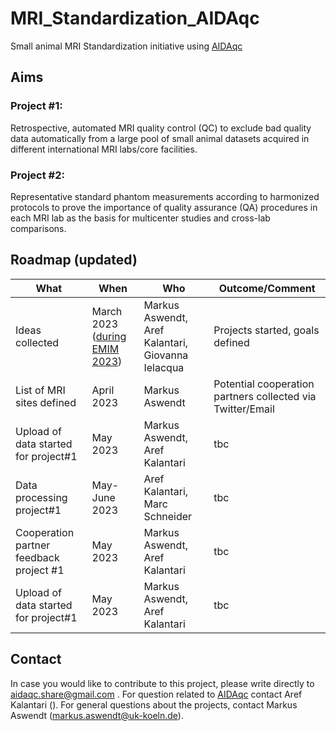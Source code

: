 # MRI_Standardization_AIDAqc
Small animal MRI Standardization initiative using [AIDAqc](https://github.com/Aswendt-Lab/AIDAqc)

## Aims
### Project #1: 
Retrospective, automated MRI quality control (QC) to exclude bad quality data automatically from a large pool of small animal datasets acquired in different international MRI labs/core facilities. 

### Project #2: 
Representative standard phantom measurements according to harmonized protocols to prove the importance of quality assurance (QA) procedures in each MRI lab as the basis for multicenter studies and cross-lab comparisons. 

## Roadmap (updated)

| What | When  | Who  | Outcome/Comment  |
|---|---|---|---|
|  Ideas collected | March 2023 ([during EMIM 2023](https://e-smi.eu/meetings/emim/past-meetings/2023-salzburg/)) | Markus Aswendt, Aref Kalantari, Giovanna Ielacqua | Projects started, goals defined  |
| List of MRI sites defined | April 2023  | Markus Aswendt | Potential cooperation partners collected via Twitter/Email |
| Upload of data started for project#1 | May 2023 | Markus Aswendt, Aref Kalantari    | tbc |
| Data processing project#1 | May-June 2023 | Aref Kalantari, Marc Schneider | tbc |
| Cooperation partner feedback project #1| May 2023 | Markus Aswendt, Aref Kalantari    | tbc |
| Upload of data started for project#1 | May 2023 | Markus Aswendt, Aref Kalantari    | tbc |


## Contact
In case you would like to contribute to this project, please write directly to aidaqc.share@gmail.com . For question related to [AIDAqc](https://github.com/Aswendt-Lab/AIDAqc) contact Aref Kalantari (). For general questions about the projects, contact Markus Aswendt (markus.aswendt@uk-koeln.de).
